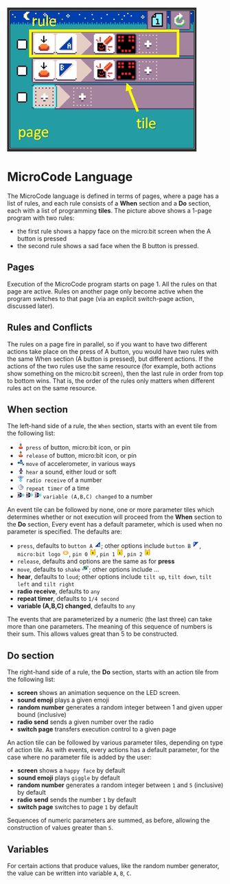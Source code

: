 ![Smiley Button MicroCode program](./images/rule.jpg)

# MicroCode Language

The MicroCode language is defined in terms of pages, where a page has a list of rules,
and each rule consists of a **When** section and a **Do** section, each with a list of programming
**tiles**. The picture above shows a 1-page program with two rules:

-   the first rule shows a happy face on the micro:bit screen when the A button is pressed
-   the second rule shows a sad face when the B button is pressed.

## Pages

Execution of the MicroCode program starts on page 1. All the rules on that page are active.
Rules on another page only become active when the program switches to that page
(via an explicit switch-page action, discussed later).

## Rules and Conflicts

The rules on a page fire in parallel, so if you want to have two different actions take place
on the press of A button, you would have two rules with the same When section (A button is pressed),
but different actions. If the actions of the two rules use the same resource (for example, both actions
show something on the micro:bit screen), then the last rule in order from top to bottom wins. That is,
the order of the rules only matters when different rules act on the same resource.

## When section

The left-hand side of a rule, the `When` section, starts with an
event tile from the following list:

-   ![press image](./images/generated/icon_S2.png) `press` of button, micro:bit icon, or pin
-   ![press image](./images/generated/icon_S2B.png) `release` of button, micro:bit icon, or pin
-   ![press image](./images/generated/icon_S3.png) `move` of accelerometer, in various ways
-   ![press image](./images/generated/icon_S8.png) `hear` a sound, either loud or soft
-   ![press image](./images/generated/icon_S7.png) `radio receive` of a number
-   ![press image](./images/generated/icon_S4.png) `repeat timer` of a time
-   ![press image](./images/generated/icon_S9A.png) ![press image](./images/generated/icon_S9B.png) ![press image](./images/generated/icon_S9C.png) `variable (A,B,C) changed` to a number

An event tile can be followed by none, one or more parameter tiles which determines whether or not execution will proceed from the **When** section to the **Do** section, Every event has a default parameter, which is used when no parameter is specified. The defaults are:

-   `press`, defaults to `button A` ![press image](./images/generated/icon_F3.png); other options include `button B` ![press image](./images/generated/icon_F4.png), `micro:bit logo` ![press image](./images/generated/icon_F7.png), `pin 0` ![press image](./images/generated/icon_F0.png), `pin 1` ![press image](./images/generated/icon_F1.png), `pin 2` ![press image](./images/generated/icon_F2.png)
-   `release`, defaults and options are the same as for **press**
-   `move`, defaults to `shake` ![press image](./images/generated/icon_F17_shake.png); other options include ...
-   **hear**, defaults to `loud`; other options include `tilt up`, `tilt down`, `tilt left` and `tilt right`
-   **radio receive**, defaults to `any`
-   **repeat timer**, defaults to `1/4 second`
-   **variable (A,B,C) changed**, defaults to `any`

The events that are parameterized by a numeric (the last three) can take more than one parameters. The meaning of this sequence
of numbers is their sum. This allows values great than 5 to be constructed.

## Do section

The right-hand side of a rule, the **Do** section, starts with an
action tile from the following list:

-   **screen** shows an animation sequence on the LED screen.
-   **sound emoji** plays a given emoji
-   **random number** generates a random integer between 1 and given upper bound (inclusive)
-   **radio send** sends a given number over the radio
-   **switch page** transfers execution control to a given page

An action tile can be followed by various parameter tiles, depending on type
of action tile. As with events, every actions has a default parameter, for the
case where no parameter file is added by the user:

-   **screen** shows a `happy face` by default
-   **sound emoji** plays `giggle` by default
-   **random number** generates a random integer between `1` and `5` (inclusive) by default
-   **radio send** sends the number `1` by default
-   **switch page** switches to page `1` by default

Sequences of numeric parameters are summed, as before, allowing the construction of values greater than `5`.

## Variables

For certain actions that produce values, like the random number generator, the value can be written into variable `A`, `B`, `C`.
